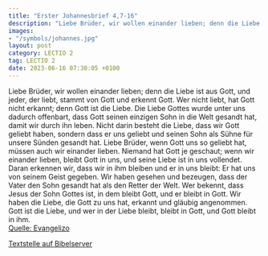 ```yaml
---
title: "Erster Johannesbrief 4,7-16"
description: "Liebe Brüder, wir wollen einander lieben; denn die Liebe ist aus Gott, und jeder, der liebt, stammt von Gott und erkennt Gott. Wer nicht liebt, hat Gott nicht erkannt; denn Gott ist die Liebe. Die Liebe Gottes wurde unter uns dadurch offenbart, dass Gott seinen einzigen Sohn in d...."
images:
- "/symbols/johannes.jpg"
layout: post
category: LECTIO 2
tag: LECTIO 2
date: 2023-06-16 07:30:05 +0100
---
```

Liebe Brüder, wir wollen einander lieben; denn die Liebe ist aus Gott, und jeder, der liebt, stammt von Gott und erkennt Gott.
Wer nicht liebt, hat Gott nicht erkannt; denn Gott ist die Liebe.
Die Liebe Gottes wurde unter uns dadurch offenbart, dass Gott seinen einzigen Sohn in die Welt gesandt hat, damit wir durch ihn leben.<!--more-->
Nicht darin besteht die Liebe, dass wir Gott geliebt haben, sondern dass er uns geliebt und seinen Sohn als Sühne für unsere Sünden gesandt hat.
Liebe Brüder, wenn Gott uns so geliebt hat, müssen auch wir einander lieben.
Niemand hat Gott je geschaut; wenn wir einander lieben, bleibt Gott in uns, und seine Liebe ist in uns vollendet.
Daran erkennen wir, dass wir in ihm bleiben und er in uns bleibt: Er hat uns von seinem Geist gegeben.
Wir haben gesehen und bezeugen, dass der Vater den Sohn gesandt hat als den Retter der Welt.
Wer bekennt, dass Jesus der Sohn Gottes ist, in dem bleibt Gott, und er bleibt in Gott.
Wir haben die Liebe, die Gott zu uns hat, erkannt und gläubig angenommen. Gott ist die Liebe, und wer in der Liebe bleibt, bleibt in Gott, und Gott bleibt in ihm.<br>
[Quelle: Evangelizo](https://evangeliumtagfuertag.org/DE/gospel)

[Textstelle auf Bibelserver](https://www.bibleserver.com/EU/1.Johannes4,7-16)
